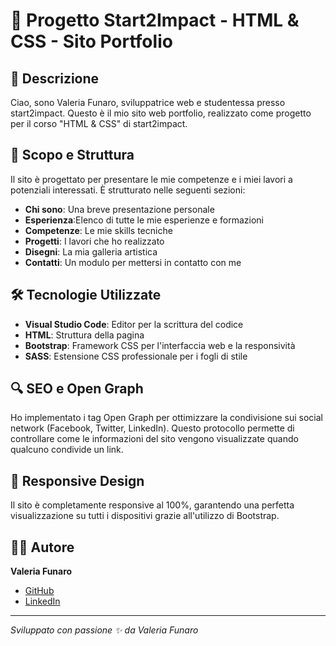 # 🌟 Progetto Start2Impact - HTML & CSS - Sito Portfolio

## 📝 Descrizione

Ciao, sono Valeria Funaro, sviluppatrice web e studentessa presso start2impact. Questo è il mio sito web portfolio, realizzato come progetto per il corso "HTML & CSS" di start2impact.

## 🎯 Scopo e Struttura

Il sito è progettato per presentare le mie competenze e i miei lavori a potenziali interessati. È strutturato nelle seguenti sezioni:

- **Chi sono**: Una breve presentazione personale
- **Esperienza**:Elenco di tutte le mie esperienze e formazioni
- **Competenze**: Le mie skills tecniche
- **Progetti**: I lavori che ho realizzato
- **Disegni**: La mia galleria artistica
- **Contatti**: Un modulo per mettersi in contatto con me

## 🛠️ Tecnologie Utilizzate

- **Visual Studio Code**: Editor per la scrittura del codice
- **HTML**: Struttura della pagina
- **Bootstrap**: Framework CSS per l'interfaccia web e la responsività
- **SASS**: Estensione CSS professionale per i fogli di stile

## 🔍 SEO e Open Graph

Ho implementato i tag Open Graph per ottimizzare la condivisione sui social network (Facebook, Twitter, LinkedIn). Questo protocollo permette di controllare come le informazioni del sito vengono visualizzate quando qualcuno condivide un link.

## 📱 Responsive Design

Il sito è completamente responsive al 100%, garantendo una perfetta visualizzazione su tutti i dispositivi grazie all'utilizzo di Bootstrap.

## 👩‍💻 Autore

**Valeria Funaro**

- [GitHub](https://github.com/ValeriaFunaro)
- [LinkedIn](https://www.linkedin.com/in/valeriafunaro)

---

_Sviluppato con passione ✨ da Valeria Funaro_
